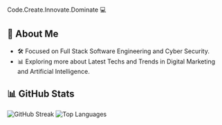 Code.Create.Innovate.Dominate 💻

## 🚀 About Me
- 🛠️ Focused on Full Stack Software Engineering and Cyber Security.
- 📊 Exploring more about Latest Techs and Trends in Digital Marketing and Artificial Intelligence.

## 📊 GitHub Stats
![GitHub Streak](https://github-readme-stats.vercel.app/api?username=Sajjal-Malik&show_icons=true&theme=dark)
![Top Languages](https://github-readme-stats.vercel.app/api/top-langs/?username=Sajjal-Malik&layout=compact)
